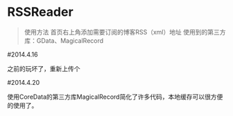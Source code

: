RSSReader
=========

>使用方法
>首页右上角添加需要订阅的博客RSS（xml）地址
>使用到的第三方库：GData、MagicalRecord

#2014.4.16


之前的玩坏了，重新上传个


#2014.4.20


使用CoreData的第三方库MagicalRecord简化了许多代码，本地缓存可以很方便的使用了。
